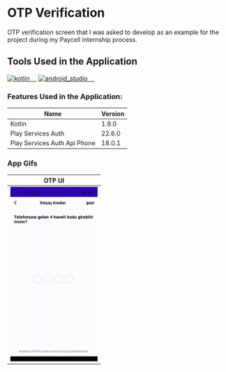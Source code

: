 # OTP Verification
OTP verification screen that I was asked to develop as an example for the project during my Paycell internship process.

## Tools Used in the Application

<a href="https://kotlinlang.org/" rel="nofollow"><img alt="kotlin" src="https://upload.wikimedia.org/wikipedia/commons/7/74/Kotlin_Icon.png" width="40" style="max-width: 100%;">&nbsp;&nbsp;&nbsp;&nbsp;</a>
<a href="https://developer.android.com/studio" rel="nofollow"><img alt="android_studio" src="https://github.com/yyigityesiladaa/yyigityesiladaa/blob/main/database_and_tool_icons/android_studio.svg" width="40" style="max-width: 100%;">&nbsp;&nbsp;&nbsp;&nbsp;</a>

### Features Used in the Application:
                    
Name  | Version
------------- | -------------
Kotlin | 1.9.0
Play Services Auth | 22.6.0
Play Services Auth Api Phone | 18.0.1
</p>

### App Gifs

OTP UI  |
------------- |
<a><img src="https://github.com/yigityesiladaa/android_otp_verification/blob/master/app_gifs/otp.gif" data-canonical-src="https://gyazo.com/eb5c5741b6a9a16c692170a41a49c858.png" width="200" height="400" /></a> |

